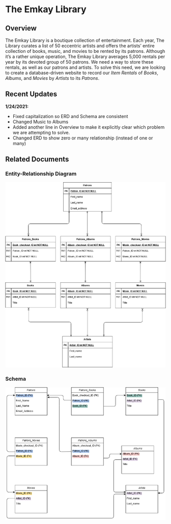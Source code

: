 # The Emkay Library
## Overview
The Emkay Library is a boutique collection of entertainment. Each year, The Library curates a list of 50 eccentric artists and offers the artists’ entire collection of books, music, and movies to be rented by its patrons. Although it’s a rather unique operation, The Emkay Library averages 5,000 rentals per year by its devoted group of 50 patrons. We need a way to store these rentals, as well as our patrons and artists. To solve this need, we are looking to create a database-driven website to record our *Item Rentals* of *Books*, *Albums*, and *Movies* by *Artists* to its *Patrons*.

## Recent Updates
**1/24/2021:**
- Fixed capitalization so ERD and Schema are consistent
- Changed Music to Albums
- Added another line in Overview to make it explicitly clear which problem we are attempting to solve.
- Changed ERD to show zero or many relationship (instead of one or many)

## Related Documents
### Entity-Relationship Diagram
![Entity-Relationship Diagram for The Emkay Library](https://github.com/The-Emkay-Library/emkaylibrary/blob/master/CS340_ER_Revised.png)

### Schema
![Schema for The Emkay Library](https://github.com/The-Emkay-Library/emkaylibrary/blob/master/Schema_Final.png)
